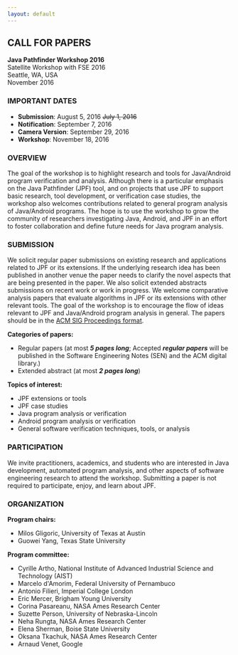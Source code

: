 ```yaml
---
layout: default
---
```


## CALL FOR PAPERS

**Java Pathfinder Workshop 2016**  
Satellite Workshop with FSE 2016  
Seattle, WA, USA  
November 2016

### IMPORTANT DATES

- **Submission**: August 5, 2016 ~~July 1, 2016~~
- **Notification**: September 7, 2016
- **Camera Version**: September 29, 2016
- **Workshop**: November 18, 2016

### OVERVIEW

The goal of the workshop is to highlight research and tools for
Java/Android program verification and analysis. Although there is a
particular emphasis on the Java Pathfinder (JPF) tool, and on projects
that use JPF to support basic research, tool development, or
verification case studies, the workshop also welcomes contributions
related to general program analysis of Java/Android programs. The hope
is to use the workshop to grow the community of researchers
investigating Java, Android, and JPF in an effort to foster
collaboration and define future needs for Java program analysis.

### SUBMISSION

We solicit regular paper submissions on existing research and
applications related to JPF or its extensions. If the underlying
research idea has been published in another venue the paper needs to
clarify the novel aspects that are being presented in the paper. We
also solicit extended abstracts submissions on
recent work or work in progress. We welcome comparative analysis
papers that evaluate algorithms in JPF or its extensions with other
relevant tools. The goal of the workshop is to encourage the flow of
ideas relevant to JPF and Java/Android program analysis in
general. The papers should be in the [ACM SIG
Proceedings format](http://www.acm.org/publications/proceedings-template).

**Categories of papers:**

- Regular papers (at most ***5 pages long***; Accepted ***regular papers*** will be published in the Software Engineering Notes (SEN) and the ACM digital library.)
- Extended abstract (at most ***2 pages long***)

**Topics of interest:**

- JPF extensions or tools
- JPF case studies
- Java program analysis or verification
- Android program analysis or verification
- General software verification techniques, tools, or analysis

### PARTICIPATION

We invite practitioners, academics, and students who are interested in
Java development, automated program analysis, and other aspects of 
software engineering research to attend the workshop. Submitting a
paper is not required to participate, enjoy, and learn about JPF.

### ORGANIZATION

**Program chairs:**

- Milos Gligoric, University of Texas at Austin
- Guowei Yang, Texas State University

**Program committee:**

- Cyrille Artho, National Institute of Advanced Industrial Science and Technology (AIST)
- Marcelo d'Amorim, Federal University of Pernambuco
- Antonio Filieri, Imperial College London
- Eric Mercer, Brigham Young University
- Corina Pasareanu, NASA Ames Research Center
- Suzette Person, University of Nebraska-Lincoln
- Neha Rungta, NASA Ames Research Center
- Elena Sherman, Boise State University
- Oksana Tkachuk, NASA Ames Research Center
- Arnaud Venet, Google
